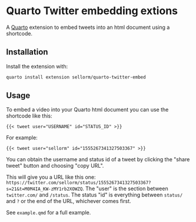 # Quarto Twitter embedding extions

A [Quarto](https://quarto.org) extension to embed tweets into an html document using a shortcode.

## Installation

Install the extension with:

``` bash
quarto install extension sellorm/quarto-twitter-embed
```

## Usage

To embed a video into your Quarto html document you can use the shortcode like this:

```
{{< tweet user="USERNAME" id="STATUS_ID" >}}
```

For example:

```
{{< tweet user="sellorm" id="1555267341327503367" >}}
```

You can obtain the username and status id of a tweet by clicking the "share tweet" button and choosing "copy URL".

This will give you a URL like this one: `https://twitter.com/sellorm/status/1555267341327503367?s=21&t=M0M4IA_KW-zMY1rb2XOWZQ`. The "user" is the section between `twitter.com/` and `/status`. The status "id" is everything between `status/` and `?` or the end of the URL, whichever comes first.

See `example.qmd` for a full example.

